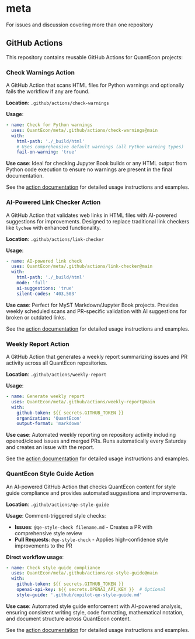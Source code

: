 # meta
For issues and discussion covering more than one repository

## GitHub Actions

This repository contains reusable GitHub Actions for QuantEcon projects:

### Check Warnings Action

A GitHub Action that scans HTML files for Python warnings and optionally fails the workflow if any are found.

**Location**: `.github/actions/check-warnings`

**Usage**:
```yaml
- name: Check for Python warnings
  uses: QuantEcon/meta/.github/actions/check-warnings@main
  with:
    html-path: './_build/html'
    # Uses comprehensive default warnings (all Python warning types)
    fail-on-warning: 'true'
```

**Use case**: Ideal for checking Jupyter Book builds or any HTML output from Python code execution to ensure no warnings are present in the final documentation.

See the [action documentation](./.github/actions/check-warnings/README.md) for detailed usage instructions and examples.

### AI-Powered Link Checker Action

A GitHub Action that validates web links in HTML files with AI-powered suggestions for improvements. Designed to replace traditional link checkers like `lychee` with enhanced functionality.

**Location**: `.github/actions/link-checker`

**Usage**:
```yaml
- name: AI-powered link check
  uses: QuantEcon/meta/.github/actions/link-checker@main
  with:
    html-path: './_build/html'
    mode: 'full'
    ai-suggestions: 'true'
    silent-codes: '403,503'
```

**Use case**: Perfect for MyST Markdown/Jupyter Book projects. Provides weekly scheduled scans and PR-specific validation with AI suggestions for broken or outdated links.

See the [action documentation](./.github/actions/link-checker/README.md) for detailed usage instructions and examples.

### Weekly Report Action

A GitHub Action that generates a weekly report summarizing issues and PR activity across all QuantEcon repositories.

**Location**: `.github/actions/weekly-report`

**Usage**:
```yaml
- name: Generate weekly report
  uses: QuantEcon/meta/.github/actions/weekly-report@main
  with:
    github-token: ${{ secrets.GITHUB_TOKEN }}
    organization: 'QuantEcon'
    output-format: 'markdown'
```

**Use case**: Automated weekly reporting on repository activity including opened/closed issues and merged PRs. Runs automatically every Saturday and creates an issue with the report.

See the [action documentation](./.github/actions/weekly-report/README.md) for detailed usage instructions and examples.

### QuantEcon Style Guide Action

An AI-powered GitHub Action that checks QuantEcon content for style guide compliance and provides automated suggestions and improvements.

**Location**: `.github/actions/qe-style-guide`

**Usage**:
Comment-triggered style checks:
- **Issues**: `@qe-style-check filename.md` - Creates a PR with comprehensive style review
- **Pull Requests**: `@qe-style-check` - Applies high-confidence style improvements to the PR

**Direct workflow usage**:
```yaml
- name: Check style guide compliance
  uses: QuantEcon/meta/.github/actions/qe-style-guide@main
  with:
    github-token: ${{ secrets.GITHUB_TOKEN }}
    openai-api-key: ${{ secrets.OPENAI_API_KEY }}  # Optional
    style-guide: '.github/copilot-qe-style-guide.md'
```

**Use case**: Automated style guide enforcement with AI-powered analysis, ensuring consistent writing style, code formatting, mathematical notation, and document structure across QuantEcon content.

See the [action documentation](./.github/actions/qe-style-guide/README.md) for detailed usage instructions and examples.

